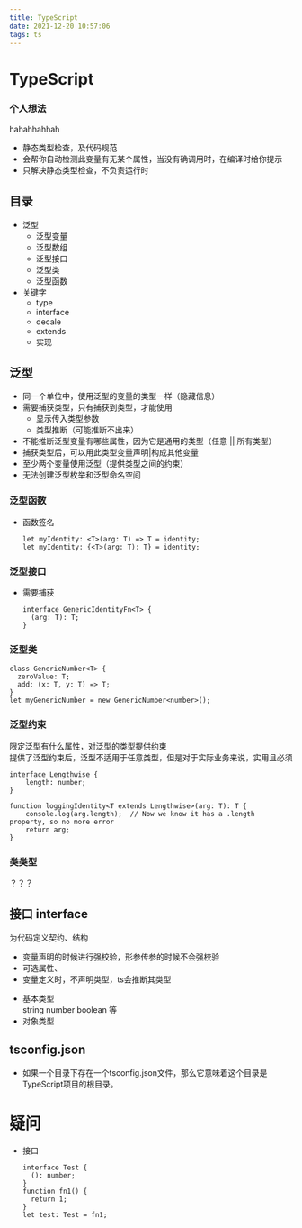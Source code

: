 ```yaml
---
title: TypeScript
date: 2021-12-20 10:57:06
tags: ts
---
```


# TypeScript

### 个人想法
hahahhahhah  
+ 静态类型检查，及代码规范
+ 会帮你自动检测此变量有无某个属性，当没有确调用时，在编译时给你提示
+ 只解决静态类型检查，不负责运行时


## 目录
+ 泛型
  + 泛型变量
  + 泛型数组
  + 泛型接口
  + 泛型类
  + 泛型函数
+ 关键字
  - type
  - interface
  - decale
  - extends
  - 实现

## 泛型

+ 同一个单位中，使用泛型的变量的类型一样（隐藏信息）
+ 需要捕获类型，只有捕获到类型，才能使用
  - 显示传入类型参数
  - 类型推断（可能推断不出来）
+ 不能推断泛型变量有哪些属性，因为它是通用的类型（任意 || 所有类型）
+ 捕获类型后，可以用此类型变量声明|构成其他变量
+ 至少两个变量使用泛型（提供类型之间的约束）
+ 无法创建泛型枚举和泛型命名空间

###  泛型函数
+ 函数签名
  ```
  let myIdentity: <T>(arg: T) => T = identity;
  let myIdentity: {<T>(arg: T): T} = identity;
  ```

### 泛型接口
+ 需要捕获
  ```
  interface GenericIdentityFn<T> {
    (arg: T): T;
  }
  ```

### 泛型类
  ```
  class GenericNumber<T> {
    zeroValue: T;
    add: (x: T, y: T) => T;
  }
  let myGenericNumber = new GenericNumber<number>();
  ```

### 泛型约束
限定泛型有什么属性，对泛型的类型提供约束  
提供了泛型约束后，泛型不适用于任意类型，但是对于实际业务来说，实用且必须
  
  ```
  interface Lengthwise {
      length: number;
  }

  function loggingIdentity<T extends Lengthwise>(arg: T): T {
      console.log(arg.length);  // Now we know it has a .length property, so no more error
      return arg;
  }
  ```


### 类类型
？？？





## 接口 interface
为代码定义契约、结构
+ 变量声明的时候进行强校验，形参传参的时候不会强校验
+ 可选属性、
+ 变量定义时，不声明类型，ts会推断其类型
 - 基本类型  
   string number boolean 等
 - 对象类型
   




## tsconfig.json
+ 如果一个目录下存在一个tsconfig.json文件，那么它意味着这个目录是TypeScript项目的根目录。

# 疑问
+ 接口
  ```
  interface Test {
    (): number;
  }
  function fn1() {
    return 1;
  }
  let test: Test = fn1;
  ```